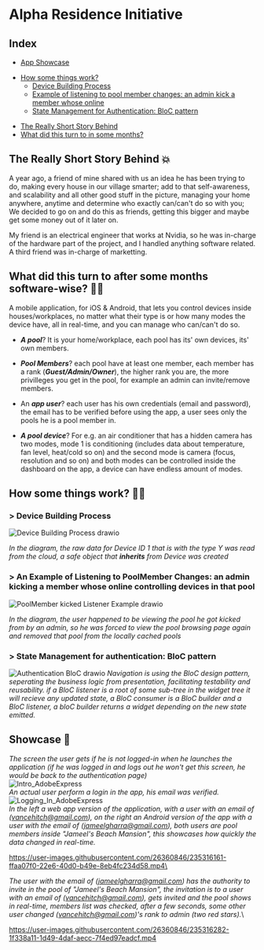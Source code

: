 # Alpha Residence Initiative

## Index
* [App Showcase](https://github.com/JameelGharra/Alpha-Residence#showcase-cinema)
+ [How some things work?](https://github.com/JameelGharra/Alpha-Residence#how-some-things-work-factory_worker)
  - [Device Building Process](https://github.com/JameelGharra/Alpha-Residence#-device-building-process)
  - [Example of listening to pool member changes: an admin kick a member whose online](https://github.com/JameelGharra/Alpha-Residence#-an-example-of-listening-to-poolmember-changes-an-admin-kicking-a-member-whose-online-controlling-devices-in-that-pool)
  - [State Management for Authentication: BloC pattern](https://github.com/JameelGharra/Alpha-Residence#-state-management-for-authentication-bloc-pattern)
* [The Really Short Story Behind](https://github.com/JameelGharra/Alpha-Residence#the-really-short-story-behind-boom)
* [What did this turn to in some months?](https://github.com/JameelGharra/Alpha-Residence#what-did-this-turn-to-after-some-months-software-wise-office_worker)

## The Really Short Story Behind :boom:

A year ago, a friend of mine shared with us an idea he has been trying to do, making every house in our village smarter; add to that self-awareness, and scalability and all other good stuff in the picture, managing your home anywhere, anytime and determine who exactly can/can't do so with you; We decided to go on and do this as friends, getting this bigger and maybe get some money out of it later on.

My friend is an electrical engineer that works at Nvidia, so he was in-charge of the hardware part of the project, and I handled anything software related. A third friend was in-charge of marketting.

## What did this turn to after some months software-wise? :office_worker:
A mobile application, for iOS & Android, that lets you control devices inside houses/workplaces, no matter what their type is or how many modes the device have, all in real-time, and you can manage who can/can't do so.

* ***A pool***? It is your home/workplace, each pool has its' own devices, its' own members.
+ ***Pool Members***? each pool have at least one member, each member has a rank (***Guest/Admin/Owner***), the higher rank you are, the more privilleges you get in the pool, for example an admin can invite/remove members.
- An ***app user***? each user has his own credentials (email and password), the email has to be verified before using the app, a user sees only the pools he is a pool member in.
* ***A pool device***? For e.g. an air conditioner that has a hidden camera has two modes, mode 1 is conditioning (includes data about temperature, fan level, heat/cold so on) and the second mode is camera (focus, resolution and so on) and both modes can be controlled inside the dashboard on the app, a device can have endless amount of modes.


## How some things work? :factory_worker:	

### > Device Building Process

![Device Building Process drawio](https://user-images.githubusercontent.com/26360846/235238391-8d4124b7-3c0f-4f5b-a538-44042f0c4f0b.png)

 *In the diagram, the raw data for Device ID 1 that is with the type Y was read from the cloud, a safe object that **inherits** from Device was created*
 
### > An Example of Listening to PoolMember Changes: an admin kicking a member whose online controlling devices in that pool

![PoolMember kicked Listener Example drawio](https://user-images.githubusercontent.com/26360846/235309463-74fd90c6-3e79-4866-8fe3-d4ad648c7f9b.png)

 *In the diagram, the user happened to be viewing the pool he got kicked from by an admin, so he was forced to view the pool browsing page again and removed that pool from the locally cached pools*

### > State Management for authentication: BloC pattern

![Authentication BloC drawio](https://user-images.githubusercontent.com/26360846/235311292-e5f77280-6f64-473f-bc31-947a2ed2337c.png)
*Navigation is using the BloC design pattern, seperating the business logic from presentation, facilitating testability and reusability.
if a BloC listener is a root of some sub-tree in the widget tree it will recieve any updated state, a BloC consumer is a BloC builder and a 
BloC listener, a bloC builder returns a widget depending on the new state emitted.*

## Showcase :cinema:

*The screen the user gets if he is not logged-in when he launches the application (if he was logged in and logs out he won't get this screen, he would be back to the authentication page)*\
![Intro_AdobeExpress](https://user-images.githubusercontent.com/26360846/235312183-f554a023-5293-4f61-ba60-72030336557d.gif)\
*An actual user perform a login in the app, his email was verified.*\
![Logging_In_AdobeExpress](https://user-images.githubusercontent.com/26360846/235312525-fcc623d9-50c7-4964-8e33-0724cff500b1.gif)\
*In the left a web app version of the application, with a user with an email of (vancehitch@gmail.com), on the right an Android version of the app with a user with the email of (jameelgharra@gmail.com), both users are pool members inside "Jameel's Beach Mansion", this showcases how quickly the data changed in real-time.*


https://user-images.githubusercontent.com/26360846/235316161-ffaa07f0-22e6-40d0-b49e-8eb4fc234d58.mp4\




*The user with the email of (jameelgharra@gmail.com) has the authority to invite in the pool of "Jameel's Beach Mansion", the invitation is to a user with an email of (vancehitch@gmail.com), gets invited and the pool shows in real-time, members list was checked, after a few seconds, some other user changed (vancehitch@gmail.com)'s rank to admin (two red stars).*\


https://user-images.githubusercontent.com/26360846/235316282-1f338a11-1d49-4daf-aecc-7f4ed97eadcf.mp4



